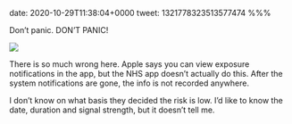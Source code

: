 date: 2020-10-29T11:38:04+0000
tweet: 1321778323513577474
%%%

Don’t panic. DON’T PANIC!

![](ElfmYHTX0AEq7P-.jpg)

There is so much wrong here. Apple says you can view exposure notifications in the app, but the NHS app doesn’t actually do this. After the system notifications are gone, the info is not recorded anywhere.

I don’t know on what basis they decided the risk is low. I’d like to know the date, duration and signal strength, but it doesn’t tell me.
